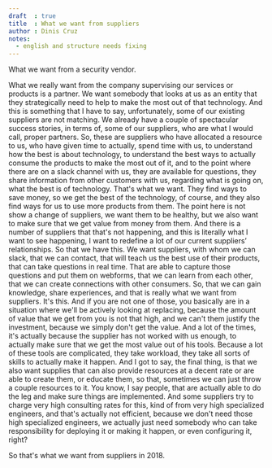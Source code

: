 ```yaml
---
draft  : true
title  : What we want from suppliers
author : Dinis Cruz
notes:
  - english and structure needs fixing
---
```


What we want from a security vendor.

What we really want from the company supervising our services or products is a partner. We want somebody that looks at us as an entity that they strategically need to help to make the most out of that technology. And this is something that I have to say, unfortunately, some of our existing suppliers are not matching. 
We already have a couple of spectacular success stories, in terms of, some of our suppliers, who are what I would call, proper partners. So, these are suppliers who have allocated a resource to us, who have given time to actually, spend time with us, to understand how the best is about technology, to understand the best ways to actually consume the products to make the most out of it, and to the point where there are on a slack channel with us, they are available for questions, they share information from other customers with us, regarding what is going on, what the best is of technology. That's what we want. They find ways to save money, so we get the best of the technology, of course, and they also find ways for us to use more products from them. 
The point here is not show a change of suppliers, we want them to be healthy, but we also want to make sure that we get value from money from them. And there is a number of suppliers that that's not happening, and this is literally what I want to see happening, I want to redefine a lot of our current suppliers’ relationships. So that we have this. We want suppliers, with whom we can slack, that we can contact, that will teach us the best use of their products, that can take questions in real time. That are able to capture those questions and put them on webforms, that we can learn from each other, that we can create connections with other consumers. 
So, that we can gain knowledge, share experiences, and that is really what we want from suppliers. It's this. And if you are not one of those, you basically are in a situation where we'll be actively looking at replacing, because the amount of value that we get from you is not that high, and we can't them justify the investment, because we simply don't get the value. And a lot of the times, it's actually because the supplier has not worked with us enough, to actually make sure that we get the most value out of his tools. Because a lot of these tools are complicated, they take workload, they take all sorts of skills to actually make it happen. 
And I got to say, the final thing, is that we also want supplies that can also provide resources at a decent rate or are able to create them, or educate them, so that, sometimes we can just throw a couple resources to it. You know, I say people, that are actually able to do the leg and make sure things are implemented. And some suppliers try to charge very high consulting rates for this, kind of from very high specialized engineers, and that's actually not efficient, because we don't need those high specialized engineers, we actually just need somebody who can take responsibility for deploying it or making it happen, or even configuring it, right?

So that's what we want from suppliers in 2018.

